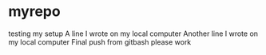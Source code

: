 # myrepo
testing my setup
A line I wrote on my local computer
Another line I wrote on my local computer
Final push from gitbash please work

